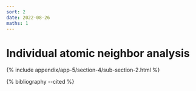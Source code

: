 ```yaml
---
sort: 2
date: 2022-08-26
maths: 1
---
```


# Individual atomic neighbor analysis

{% include appendix/app-5/section-4/sub-section-2.html %}

{% bibliography --cited %}

